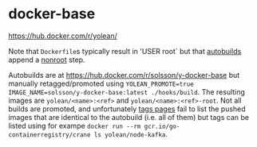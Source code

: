 # docker-base

https://hub.docker.com/r/yolean/

Note that `Dockerfile`s typically result in 'USER root`
but that [autobuilds](./hooks/build) append a [nonroot](./nonroot-footer.Dockerfile) step.

Autobuilds are at https://hub.docker.com/r/solsson/y-docker-base but manually retagged/promoted using
`YOLEAN_PROMOTE=true IMAGE_NAME=solsson/y-docker-base:latest ./hooks/build`.
The resulting images are `yolean/<name>:<ref>` and `yolean/<name>:<ref>-root`.
Not all builds are promoted, and unfortunately [tags pages](https://hub.docker.com/r/yolean/node-kafka/tags) fail to list the pushed images that are identical to the autobuild
(i.e. all of them) but tags can be listed using for exampe `docker run --rm gcr.io/go-containerregistry/crane ls yolean/node-kafka`.
